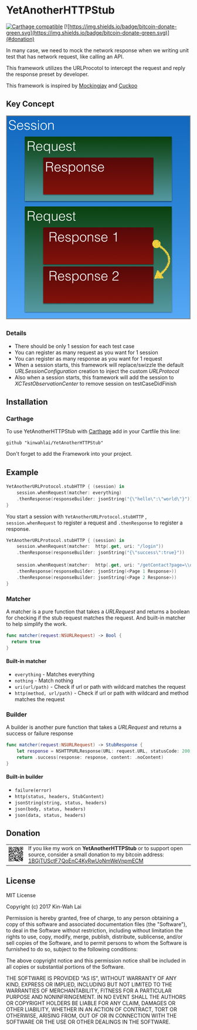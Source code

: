 # YetAnotherHTTPStub

[![Carthage compatible](https://img.shields.io/badge/Carthage-compatible-4BC51D.svg?style=flat)](https://github.com/Carthage/Carthage)
[![https://img.shields.io/badge/bitcoin-donate-green.svg](https://img.shields.io/badge/bitcoin-donate-green.svg)](#donation)

In many case, we need to mock the network response when we writing unit test that has network request, like calling an API.

This framework utilizes the URLProcotol to intercept the request and reply the response preset by developer.

This framework is inspired by [Mockingjay](https://github.com/kylef-archive/Mockingjay) and [Cuckoo](https://github.com/Brightify/Cuckoo)

## Key Concept 

![YetAnotherHTTPStub-concept.png](./YetAnotherHTTPStub-concept.png)

### Details

- There should be only 1 session for each test case
- You can register as many request as you want for 1 session
- You can register as many response as you want for 1 request
- When a session starts, this framework will replace/swizzle the default _URLSessionConfiguration_ creation to inject the custom _URLProtocol_
- Also when a session starts, this framework will add the session to _XCTestObservationCenter_ to remove session on testCaseDidFinish 

## Installation

### Carthage

To use YetAnotherHTTPStub with [Carthage](https://github.com/Carthage/Carthage) add in your Cartfile this line:

```
github "kinwahlai/YetAnotherHTTPStub"
``` 

Don't forget to add the Framework into your project.

## Example

```swift
YetAnotherURLProtocol.stubHTTP { (session) in
    session.whenRequest(matcher: everything)
    .thenResponse(responseBuilder: jsonString("{\"hello\":\"world\"}"))
}
```

You start a session with `YetAnotherURLProtocol.stubHTTP` , `session.whenRequest` to register a request and `.thenResponse` to register a response.

```swift
YetAnotherURLProtocol.stubHTTP { (session) in
    session.whenRequest(matcher:  http(.get, uri: "/login"))
    .thenResponse(responseBuilder: jsonString("{\"success\":true}"))

    session.whenRequest(matcher:  http(.get, uri: "/getContact?page=\\d+&per_page=50"))
    .thenResponse(responseBuilder: jsonString(<Page 1 Response>))
    .thenResponse(responseBuilder: jsonString(<Page 2 Response>))
}
```

### Matcher

A matcher is a pure function that takes a _URLRequest_ and returns a boolean for checking if the stub request matches the request. And built-in matcher to help simplify the work.

```swift
func matcher(request:NSURLRequest) -> Bool {
  return true
}
```

#### Built-in matcher

- `everything` - Matches everything
- `nothing` - Match nothing
- `uri(url/path)` - Check if url or path with wildcard matches the request
- `http(method, url/path)` - Check if url or path with wildcard and method matches the request

### Builder

A builder is another pure function that takes a _URLRequest_ and returns a success or failure response

```swift
func matcher(request:NSURLRequest) -> StubResponse {
    let response = NSHTTPURLResponse(URL: request.URL, statusCode: 200, HTTPVersion: nil, headerFields: nil)!
    return .success(response: response, content: .noContent)
}
```

#### Built-in builder

- `failure(error)` 
- `http(status, headers, StubContent)`
- `jsonString(string, status, headers)`
- `json(body, status, headers)`
- `json(data, status, headers)`

## Donation

<table>
 <tr>
	<td>
        <img src="./kinwahlai-bitcoin.png"/>
    </td>
    <td>If you like my work on <b>YetAnotherHTTPStub</b> or to support open source, consider a small donation to my bitcoin address:
    <a href="bitcoin:1BGjTUSctF7QoEnC4KyRwUoNmWeVnpmECM?amount=0.005">1BGjTUSctF7QoEnC4KyRwUoNmWeVnpmECM</a>
    </td>
 </tr>
</table>

## License

MIT License

Copyright (c) 2017 Kin-Wah Lai

Permission is hereby granted, free of charge, to any person obtaining a copy
of this software and associated documentation files (the "Software"), to deal
in the Software without restriction, including without limitation the rights
to use, copy, modify, merge, publish, distribute, sublicense, and/or sell
copies of the Software, and to permit persons to whom the Software is
furnished to do so, subject to the following conditions:

The above copyright notice and this permission notice shall be included in all
copies or substantial portions of the Software.

THE SOFTWARE IS PROVIDED "AS IS", WITHOUT WARRANTY OF ANY KIND, EXPRESS OR
IMPLIED, INCLUDING BUT NOT LIMITED TO THE WARRANTIES OF MERCHANTABILITY,
FITNESS FOR A PARTICULAR PURPOSE AND NONINFRINGEMENT. IN NO EVENT SHALL THE
AUTHORS OR COPYRIGHT HOLDERS BE LIABLE FOR ANY CLAIM, DAMAGES OR OTHER
LIABILITY, WHETHER IN AN ACTION OF CONTRACT, TORT OR OTHERWISE, ARISING FROM,
OUT OF OR IN CONNECTION WITH THE SOFTWARE OR THE USE OR OTHER DEALINGS IN THE
SOFTWARE.





